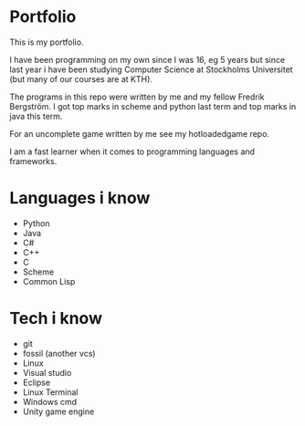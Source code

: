 # Portfolio
This is my portfolio.

I have been programming on my own since I was 16, eg 5 years but since
last year i have been studying Computer Science at Stockholms Universitet (but many of our courses are at KTH).

The programs in this repo were written by me and my fellow Fredrik Bergström.
I got top marks in scheme and python last term and top marks in java this term.

For an uncomplete game written by me see my hotloadedgame repo.

I am a fast learner when it comes to programming languages and frameworks.

# Languages i know
* Python
* Java
* C#
* C++
* C
* Scheme
* Common Lisp

# Tech i know
* git
* fossil (another vcs)
* Linux
* Visual studio
* Eclipse
* Linux Terminal
* Windows cmd
* Unity game engine